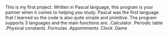 This is my first project. Written in Pascal language, this program is your partner when it comes to helping you study.
Pascal was the first language that I learned so the code is also quite simple and primitive.
The program supports 3 languages and the main functions are:
.Calculator
.Periodic table
.Physical constants
.Formulas
.Appointments
.Clock
.Game
